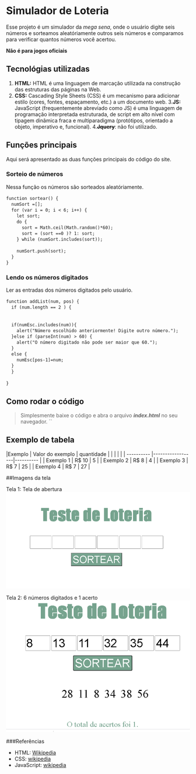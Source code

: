# Simulador de Loteria

Esse projeto é um simulador da *mega sena*, onde o usuário digite seis números e sorteamos aleatóriamente outros seis números e comparamos para verificar quantos números você acertou.

**Não é para jogos oficiais**

## Tecnológias utilizadas
 1. **HTML:** HTML é uma linguagem de marcação utilizada na construção das estruturas das páginas na Web.
 2. **CSS:** Cascading Style Sheets (CSS) é um mecanismo para adicionar estilo (cores, fontes, espaçamento, etc.) a um documento web.
 3.**JS:** JavaScript (frequentemente abreviado como JS) é uma linguagem de programação interpretada estruturada, de script em alto nível com tipagem dinâmica fraca e multiparadigma (protótipos, orientado a objeto, imperativo e, funcional).
 4.~~**Jquery**~~: não foi utilizado.

 ## Funções principais
 Aqui será apresentado as duas funções principais do código do site.

 ### Sorteio de números
 Nessa função os números são sorteados aleatóriamente.
```
function sortear() {
  numSort =[];
  for (var i = 0; i < 6; i++) {
    let sort;
    do {
      sort = Math.ceil(Math.random()*60);
      sort = (sort ==0 )? 1: sort;
    } while (numSort.includes(sort));

    numSort.push(sort);
  }
}
```
### Lendo os números digitados
Ler as entradas dos números digitados pelo usuário.
```
function addList(num, pos) {
  if (num.length == 2 ) {


  if(numEsc.includes(num)){
    alert("Número escolhido anteriormente! Digite outro número.");
  }else if (parseInt(num) > 60) {
    alert("O número digitado não pode ser maior que 60.");
  }
  else {
    numEsc[pos-1]=num;
  }
  }

}
```
## Como rodar o código
> Simplesmente baixe o código e abra o arquivo **_index.html_** no seu navegador.
``
## Exemplo de tabela
|Exemplo     | Valor do exemplo | quantidade  |
|            |                  |             |
| ---------- |------------------|----------   |
| Exemplo 1  |  R$ 10           |      5      |
| Exemplo 2  |  R$ 8            |      4      |
| Exemplo 3  |  R$ 7            |      25     |
| Exemplo 4  |  R$ 7            |      27     |

##Imagens da tela

Tela 1: Tela de abertura
![](/imagens/tela1.png)

Tela 2: 6 números digitados e 1 acerto
![](/imagens/tela2.png)

###Referências
* HTML: [Wikipedia](https://pt.wikipedia.org/wiki/HTML)
* CSS: [wikipedia](https://pt.wikipedia.org/wiki/Cascading_Style_Sheets)
* JavaScript: [wikipedia](https://pt.wikipedia.org/wiki/JavaScript)
